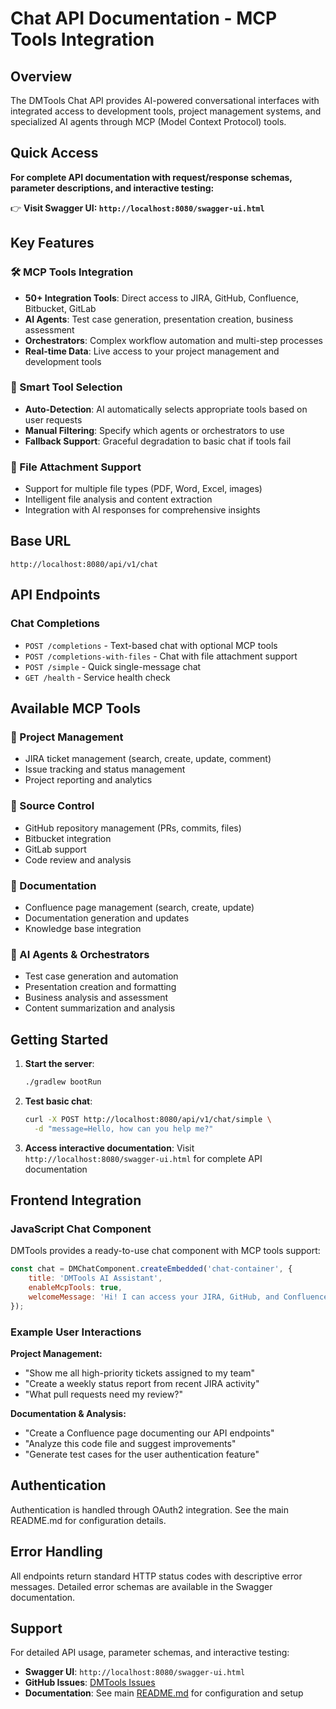 # Chat API Documentation - MCP Tools Integration

## Overview

The DMTools Chat API provides AI-powered conversational interfaces with integrated access to development tools, project management systems, and specialized AI agents through MCP (Model Context Protocol) tools.

## Quick Access

**For complete API documentation with request/response schemas, parameter descriptions, and interactive testing:**

👉 **Visit Swagger UI: `http://localhost:8080/swagger-ui.html`**

## Key Features

### 🛠️ MCP Tools Integration
- **50+ Integration Tools**: Direct access to JIRA, GitHub, Confluence, Bitbucket, GitLab
- **AI Agents**: Test case generation, presentation creation, business assessment
- **Orchestrators**: Complex workflow automation and multi-step processes
- **Real-time Data**: Live access to your project management and development tools

### 🎯 Smart Tool Selection
- **Auto-Detection**: AI automatically selects appropriate tools based on user requests
- **Manual Filtering**: Specify which agents or orchestrators to use
- **Fallback Support**: Graceful degradation to basic chat if tools fail

### 📎 File Attachment Support
- Support for multiple file types (PDF, Word, Excel, images)
- Intelligent file analysis and content extraction
- Integration with AI responses for comprehensive insights

## Base URL

```
http://localhost:8080/api/v1/chat
```

## API Endpoints

### Chat Completions
- `POST /completions` - Text-based chat with optional MCP tools
- `POST /completions-with-files` - Chat with file attachment support
- `POST /simple` - Quick single-message chat
- `GET /health` - Service health check

## Available MCP Tools

### 🎫 Project Management
- JIRA ticket management (search, create, update, comment)
- Issue tracking and status management
- Project reporting and analytics

### 🐙 Source Control
- GitHub repository management (PRs, commits, files)
- Bitbucket integration
- GitLab support
- Code review and analysis

### 📄 Documentation
- Confluence page management (search, create, update)
- Documentation generation and updates
- Knowledge base integration

### 🤖 AI Agents & Orchestrators
- Test case generation and automation
- Presentation creation and formatting
- Business analysis and assessment
- Content summarization and analysis

## Getting Started

1. **Start the server**:
   ```bash
   ./gradlew bootRun
   ```

2. **Test basic chat**:
   ```bash
   curl -X POST http://localhost:8080/api/v1/chat/simple \
     -d "message=Hello, how can you help me?"
   ```

3. **Access interactive documentation**:
   Visit `http://localhost:8080/swagger-ui.html` for complete API documentation

## Frontend Integration

### JavaScript Chat Component

DMTools provides a ready-to-use chat component with MCP tools support:

```javascript
const chat = DMChatComponent.createEmbedded('chat-container', {
    title: 'DMTools AI Assistant',
    enableMcpTools: true,
    welcomeMessage: 'Hi! I can access your JIRA, GitHub, and Confluence data.'
});
```

### Example User Interactions

**Project Management:**
- "Show me all high-priority tickets assigned to my team"
- "Create a weekly status report from recent JIRA activity"
- "What pull requests need my review?"

**Documentation & Analysis:**
- "Create a Confluence page documenting our API endpoints"
- "Analyze this code file and suggest improvements"
- "Generate test cases for the user authentication feature"

## Authentication

Authentication is handled through OAuth2 integration. See the main README.md for configuration details.

## Error Handling

All endpoints return standard HTTP status codes with descriptive error messages. Detailed error schemas are available in the Swagger documentation.

## Support

For detailed API usage, parameter schemas, and interactive testing:
- **Swagger UI**: `http://localhost:8080/swagger-ui.html`
- **GitHub Issues**: [DMTools Issues](https://github.com/IstiN/dmtools/issues)
- **Documentation**: See main [README.md](README.md) for configuration and setup 